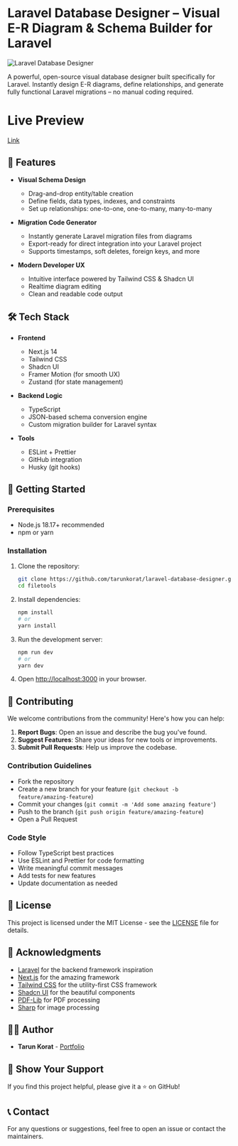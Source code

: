 # Laravel Database Designer – Visual E-R Diagram & Schema Builder for Laravel

![Laravel Database Designer](public/logo.svg)

A powerful, open-source visual database designer built specifically for Laravel. Instantly design E-R diagrams, define relationships, and generate fully functional Laravel migrations – no manual coding required.

# **Live Preview**
[Link](https://laravel-database-designer.vercel.app/)

## 🚀 Features

- **Visual Schema Design**
  - Drag-and-drop entity/table creation
  - Define fields, data types, indexes, and constraints
  - Set up relationships: one-to-one, one-to-many, many-to-many

- **Migration Code Generator**
  - Instantly generate Laravel migration files from diagrams
  - Export-ready for direct integration into your Laravel project
  - Supports timestamps, soft deletes, foreign keys, and more

- **Modern Developer UX**
  - Intuitive interface powered by Tailwind CSS & Shadcn UI
  - Realtime diagram editing
  - Clean and readable code output

## 🛠️ Tech Stack

- **Frontend**
  - Next.js 14
  - Tailwind CSS
  - Shadcn UI
  - Framer Motion (for smooth UX)
  - Zustand (for state management)

- **Backend Logic**
  - TypeScript
  - JSON-based schema conversion engine
  - Custom migration builder for Laravel syntax

- **Tools**
  - ESLint + Prettier
  - GitHub integration
  - Husky (git hooks)

## 🚀 Getting Started

### Prerequisites

- Node.js 18.17+ recommended
- npm or yarn

### Installation

1. Clone the repository:
   ```bash
   git clone https://github.com/tarunkorat/laravel-database-designer.git
   cd filetools
   ```

2. Install dependencies:
   ```bash
   npm install
   # or
   yarn install
   ```

3. Run the development server:
   ```bash
   npm run dev
   # or
   yarn dev
   ```

4. Open [http://localhost:3000](http://localhost:3000) in your browser.

## 🤝 Contributing

We welcome contributions from the community! Here's how you can help:

1. **Report Bugs**: Open an issue and describe the bug you've found.
2. **Suggest Features**: Share your ideas for new tools or improvements.
3. **Submit Pull Requests**: Help us improve the codebase.

### Contribution Guidelines

- Fork the repository
- Create a new branch for your feature (`git checkout -b feature/amazing-feature`)
- Commit your changes (`git commit -m 'Add some amazing feature'`)
- Push to the branch (`git push origin feature/amazing-feature`)
- Open a Pull Request

### Code Style

- Follow TypeScript best practices
- Use ESLint and Prettier for code formatting
- Write meaningful commit messages
- Add tests for new features
- Update documentation as needed

## 📝 License

This project is licensed under the MIT License - see the [LICENSE](LICENSE) file for details.

## 🙏 Acknowledgments

- [Laravel](https://laravel.com/)  for the backend framework inspiration
- [Next.js](https://nextjs.org/) for the amazing framework
- [Tailwind CSS](https://tailwindcss.com/) for the utility-first CSS framework
- [Shadcn UI](https://ui.shadcn.com/) for the beautiful components
- [PDF-Lib](https://pdf-lib.js.org/) for PDF processing
- [Sharp](https://sharp.pixelplumbing.com/) for image processing

## 👨‍💻 Author

- **Tarun Korat** - [Portfolio](https://tarun-korat.vercel.app/)

## 🌟 Show Your Support

If you find this project helpful, please give it a ⭐️ on GitHub!

## 📞 Contact

For any questions or suggestions, feel free to open an issue or contact the maintainers.
